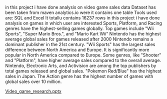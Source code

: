 in this project i have done analysis on video game sales data
Dataset has been taken from maven analytics.io were it contains one table 
Tools used are: SQL and Excel
It totallu contains 16237  rows 
in this project i have done analysis on games in which user are interested
Sports, Platform, and Racing genres have the highest-selling games globally.
Top games include "Wii Sports", "Super Mario Bros.", and "Mario Kart Wii“
Nintendo has the highest average global sales for games released after 2000
Nintendo remains a dominant publisher in the 21st century.
"Wii Sports" has the largest sales difference between North America and Europe.
It is significantly more popular in North America compared to Europe.
Some genres, like "Shooter" and "Platform", have higher average sales compared to the overall average.
Nintendo, Electronic Arts, and Activision are among the top publishers by total games released and global sales.
"Pokemon Red/Blue" has the highest sales in Japan.
The Action genre has the highest number of games with global sales over 10 million.


[Video_game_research.pptx](https://github.com/user-attachments/files/16010034/Video_game_research.pptx)
